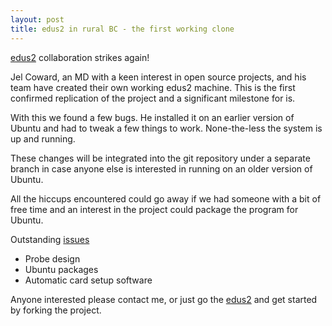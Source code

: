 ```yaml
---
layout: post
title: edus2 in rural BC - the first working clone
---
```


[edus2](http://www.edus2.com) collaboration strikes again!

Jel Coward, an MD with a keen interest in open source projects, and his team have created their own working edus2 machine.  This is the first confirmed replication of the project and a significant milestone for is.

With this we found a few bugs.  He installed it on an earlier version of Ubuntu and had to tweak a few things to work.  None-the-less the system is up and running.

These changes will be integrated into the git repository under a separate branch in case anyone else is interested in running on an older version of Ubuntu.

All the hiccups encountered could go away if we had someone with a bit of free time and an interest in the project could package the program for Ubuntu.

Outstanding [issues](https://github.com/asclepius/edus2/issues)

* Probe design
* Ubuntu packages
* Automatic card setup software

Anyone interested please contact me, or just go the [edus2](http://www.edus2.com) and get started by forking the project.

